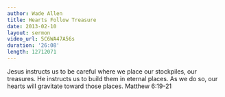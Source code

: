 ```yaml
--- 
author: Wade Allen 
title: Hearts Follow Treasure 
date: 2013-02-10 
layout: sermon
video_url: 5C6WA47A56s
duration: '26:08'
length: 12712071
---
```


Jesus instructs us to be careful where we place our stockpiles, our treasures. He instructs us to build them in eternal places. As we do so, our hearts will gravitate toward those places. Matthew 6:19-21
